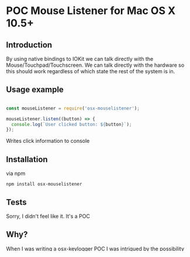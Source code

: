 # POC Mouse Listener for Mac OS X 10.5+

## Introduction
By using native bindings to IOKit we can talk directly with the Mouse/Touchpad/Touchscreen. We can talk directly with the hardware so this should work regardless of which state the rest of the system is in.

## Usage example
```javascript

const mouseListener = require('osx-mouselistener');

mouseListener.listen((button) => {
  console.log(`User clicked button: ${button}`);
});

```
Writes click information to console

## Installation
via npm
```
npm install osx-mouselistener
```

## Tests
Sorry, I didn't feel like it. It's a POC

## Why?
When I was writing a osx-keylogger POC I was intrigued by the possibility of listing for mouse clicks. Would it be easier? I was determined to find out.

## License
MIT, see LICENSE file
